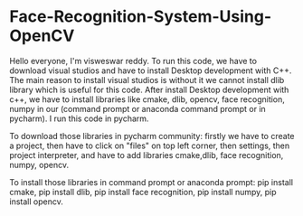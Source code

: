 # Face-Recognition-System-Using-OpenCV
Hello everyone, I'm visweswar reddy. To run this code, we have to download visual studios and have to install Desktop development with C++. The main reason to install visual studios is without it we cannot install dlib library which is useful for this code. After install Desktop development with c++, we have to install libraries like cmake, dlib, opencv, face recognition, numpy in our (command prompt or anaconda command prompt or in pycharm). I run this code in pycharm. 

To download those libraries in pycharm community:
  firstly we have to create a project, then
    have to click on "files" on top left corner,
    then settings,
    then project interpreter,
    and have to add libraries cmake,dlib, face recognition, numpy, opencv.
    
To install those libraries in command prompt or anaconda prompt:
   pip install cmake,
   pip install dlib,
   pip install face recognition,
   pip install numpy,
   pip install opencv.

